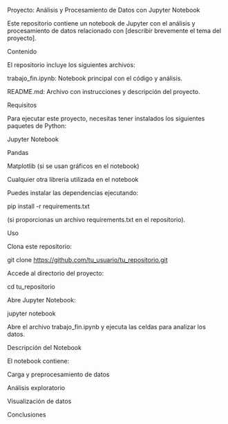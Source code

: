 Proyecto: Análisis y Procesamiento de Datos con Jupyter Notebook

Este repositorio contiene un notebook de Jupyter con el análisis y procesamiento de datos relacionado con [describir brevemente el tema del proyecto].

Contenido

El repositorio incluye los siguientes archivos:

trabajo_fin.ipynb: Notebook principal con el código y análisis.

README.md: Archivo con instrucciones y descripción del proyecto.

Requisitos

Para ejecutar este proyecto, necesitas tener instalados los siguientes paquetes de Python:

Jupyter Notebook

Pandas

Matplotlib (si se usan gráficos en el notebook)

Cualquier otra librería utilizada en el notebook

Puedes instalar las dependencias ejecutando:

pip install -r requirements.txt

(si proporcionas un archivo requirements.txt en el repositorio).

Uso

Clona este repositorio:

git clone https://github.com/tu_usuario/tu_repositorio.git

Accede al directorio del proyecto:

cd tu_repositorio

Abre Jupyter Notebook:

jupyter notebook

Abre el archivo trabajo_fin.ipynb y ejecuta las celdas para analizar los datos.

Descripción del Notebook

El notebook contiene:

Carga y preprocesamiento de datos

Análisis exploratorio

Visualización de datos

Conclusiones
